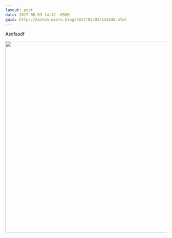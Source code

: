```yaml
---
layout: post
date: 2017-05-03 14:42 -0500
guid: http://manton.micro.blog/2017/05/03/144240.html
---
```

Asdfasdf

<img src="http://manton.micro.blog/uploads/2017/0b2751b277.jpg" width="600" height="600" style="height: auto" />
